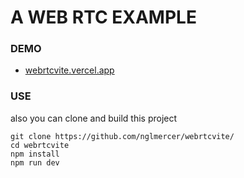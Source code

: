 # A WEB RTC EXAMPLE

### DEMO 
- [webrtcvite.vercel.app](https://webrtcvite-git-main-nglmercers-projects.vercel.app/)

### USE
also you can clone and build this project
```
git clone https://github.com/nglmercer/webrtcvite/
cd webrtcvite
npm install
npm run dev
```
